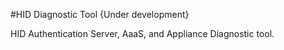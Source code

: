 #HID Diagnostic Tool
{Under development}

HID Authentication Server, AaaS, and Appliance Diagnostic tool.
